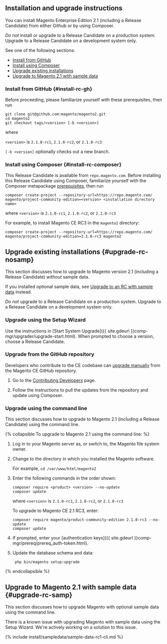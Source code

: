 <div markdown="1">

## Installation and upgrade instructions
You can install Magento Enterprise Edition 2.1 (including a Release Candidate) from either Github or by using Composer. 

<div class="bs-callout bs-callout-warning">
    <p><em>Do not</em> install or upgrade to a Release Candidate on a production system. Upgrade to a Release Candidate on a development system only.</p>
</div>

See one of the following sections:

*	[Install from GitHub](#install-rc-gh)
*	[Install using Composer](#install-rc-composer)
*	[Upgrade existing installations](#upgrade-rc-nosamp)
*	[Upgrade to Magento 2.1 with sample data](#upgrade-rc-samp)

### Install from GitHub {#install-rc-gh}
Before proceeding, please familiarize yourself with these prerequisites, then run

	git clone git@github.com:magento/magento2.git
	cd magento2
	git checkout tags/<version> [-b <version>]

where 

`<version>` is `2.1.0-rc1`, `2.1.0-rc2`, or `2.1.0-rc3`

`[-b <version]` optionally checks out a new branch.

### Install using Composer {#install-rc-composer}
This Release Candidate is available from `repo.magento.com`. Before installing this Release Candidate using Composer, familiarize yourself with the Composer metapackage  <a href="{{ site.gdeurl }}install-gde/prereq/integrator_install.html" target="_blank">prerequisites</a>, then run 

	composer create-project --repository-url=https://repo.magento.com/ magento/project-community-edition=<version> <installation directory name>

where `<version>` is `2.1.0-rc1`, `2.1.0-rc2`, or `2.1.0-rc3`

For example, to install Magento CE RC3 in the `magento2` directory:

	composer create-project --repository-url=https://repo.magento.com/ magento/project-community-edition=2.1.0-rc3 magento2

## Upgrade existing installations {#upgrade-rc-nosamp}
This section discusses how to upgrade to Magento version 2.1 (including a Release Candidate) *without* sample data.

If you installed optional sample data, see [Upgrade to an RC with sample data](#upgrade-rc-samp) instead.

<div class="bs-callout bs-callout-warning">
    <p><em>Do not</em> upgrade to a Release Candidate on a production system. Upgrade to a Release Candidate on a development system only.</p>
</div>

### Upgrade using the Setup Wizard
Use the instructions in [Start System Upgrade]({{ site.gdeurl }}comp-mgr/upgrader/upgrade-start.html). When prompted to choose a version, choose a Release Candidate.

### Upgrade from the GitHub repository
Developers who contribute to the CE codebase can <a href="{{ site.gdeurl }}comp-mgr/bk-compman-upgrade-guide.html" target="_blank">upgrade manually</a> from the Magento CE GitHub repository.

1.	Go to the <a href="{{ site.gdeurl }}install-gde/install/cli/dev_update-magento.html" target="_blank">Contributing Developers</a> page.

2.	Follow the instructions to pull the updates from the repository and update using Composer.

### Upgrade using the command line
This section discusses how to upgrade to Magento 2.1 (including a Release Candidate) using the command line.

{% collapsible To upgrade to Magento 2.1 using the command line: %}

1.	Log in to your Magento server as, or switch to, the Magento file system owner.
2.	Change to the directory in which you installed the Magento software.

	For example, `cd /var/www/html/magento2`
2.	Enter the following commands in the order shown:

		composer require <product> <version> --no-update
		composer update

	where `<version>` is `2.1.0-rc1`, `2.1.0-rc2`, or `2.1.0-rc3`

	To upgrade to Magento CE 2.1 RC3, enter:

		composer require magento/product-community-edition 2.1.0-rc3 --no-update
		composer update

3.	If prompted, enter your [authentication keys]({{ site.gdeurl }}comp-mgr/prereq/prereq_auth-token.html).
4. Update the database schema and data:

		php bin/magento setup:upgrade

{% endcollapsible %}

## Upgrade to Magento 2.1 with sample data {#upgrade-rc-samp}
This section discusses how to upgrade Magento with optional sample data using the command line.

<div class="bs-callout bs-callout-warning">
    <p>There is a known issue with upgrading Magento with sample data using the Setup Wizard. We're actively working on a solution to this issue.</p>
</div>

{% include install/sampledata/sample-data-rc1-cli.md %}

